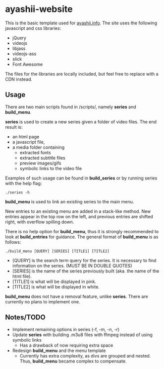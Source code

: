 # ayashii-website
This is the basic template used for [ayashii.info](https://ayashii.info).
The site uses the following javascript and css libraries:
* jQuery
* videojs
* libjass
* videojs-ass
* slick
* Font Awesome

The files for the libraries are locally included, but feel free to replace with a CDN instead.

## Usage
There are two main scripts found in /scripts/, namely **series** and **build_menu**.

**series** is used to create a new series given a folder of video files. The end result is:
* an html page
* a javascript file,
* a media folder containing
    * extracted fonts
    * extracted subtitle files
    * preview images/gifs
    * symbolic links to the video file

Examples of such usage can be found in **build_series** or by running
series with the help flag:
```
./series -h
```

**build_menu** is used to link an existing series to the main menu.

New entries to an existing menu are added in a stack-like method. New entries appear in the top row on the left, and previous
entries are shifted right, with overflow spilling down.

There is no help option for **build_menu**, thus it is strongly recommended to look at **build_entries** for guidance.
The general format of **build_menu** is as follows:
```
./build_menu [QUERY] [SERIES] [TITLE1] [TITLE2]
```

* [QUERY] is the search term query for the series. It is necessary to find information on the series. (MUST BE IN DOUBLE QUOTES)
* [SERIES] is the name of the series previously built (aka. the name of the html file).
* [TITLE1] is what will be displayed in pink.
* [TITLE2] is what will be displayed in white.

**build_menu** does not have a removal feature, unlike **series**. There are currently no plans to implement one.

## Notes/TODO

* Implement remaining options in series (-f, -m, -n, -r)
* Update **series** with building .m3u8 files with ffmpeg instead of using symbolic links
    * Has a drawback of now requiring extra space
* Redesign **build_menu** and the menu template
    * Currently has extra complexity, as divs are grouped and nested. Thus, **build_menu** became complex to compensate.
